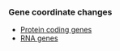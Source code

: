 ### Gene coordinate changes

 - [Protein coding genes](/status/gene-coordinate-changes-protein-coding)
 - [RNA genes](/status/gene-coordinate-changes-RNA)

